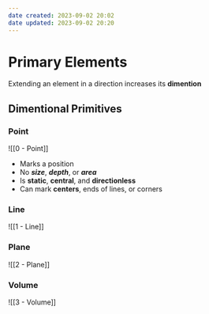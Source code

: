 ```yaml
---
date created: 2023-09-02 20:02
date updated: 2023-09-02 20:20
---
```


# Primary Elements

Extending an element in a direction increases its **dimention**

## Dimentional Primitives

### Point

![[0 - Point]]

- Marks a position
- No ***size***, ***depth***, or ***area***
- Is **static**, **central**, and **directionless**
- Can mark **centers**, ends of lines, or corners


### Line

![[1 - Line]]

### Plane

![[2 - Plane]]

### Volume

![[3 - Volume]]
